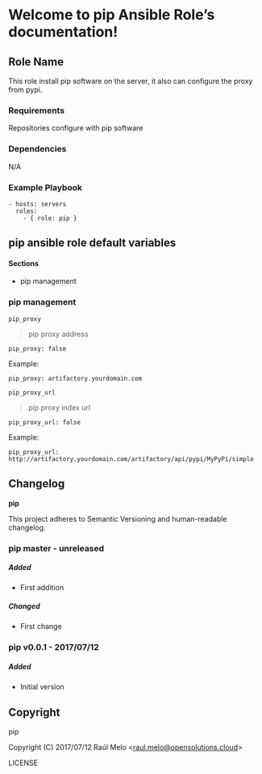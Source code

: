 Welcome to pip Ansible Role’s documentation!
============================================

Role Name
---------

This role install pip software on the server, it also can configure the
proxy from pypi.

### Requirements

Repositories configure with pip software

### Dependencies

N/A

### Example Playbook

    - hosts: servers
      roles:
        - { role: pip }

pip ansible role default variables
----------------------------------

#### Sections

-   pip management

### pip management

`pip_proxy`

> pip proxy address

    pip_proxy: false

Example:

    pip_proxy: artifactory.yourdomain.com

`pip_proxy_url`

> pip proxy index url

    pip_proxy_url: false

Example:

    pip_proxy_url: http://artifactory.yourdomain.com/artifactory/api/pypi/MyPyPi/simple

Changelog
---------

**pip**

This project adheres to Semantic Versioning and human-readable
changelog.

### pip master - unreleased

##### Added

-   First addition

##### Changed

-   First change

### pip v0.0.1 - 2017/07/12

##### Added

-   Initial version

Copyright
---------

pip

Copyright (C) 2017/07/12 Raúl Melo
&lt;<raul.melo@opensolutions.cloud>&gt;

LICENSE
